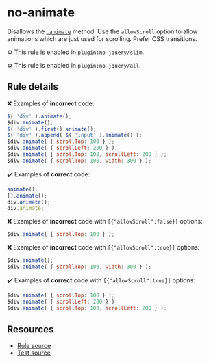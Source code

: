 # no-animate

Disallows the [`.animate`](https://api.jquery.com/animate/) method. Use the `allowScroll` option to allow animations which are just used for scrolling. Prefer CSS transitions.

⚙️ This rule is enabled in `plugin:no-jquery/slim`.

⚙️ This rule is enabled in `plugin:no-jquery/all`.

## Rule details

❌ Examples of **incorrect** code:
```js
$( 'div' ).animate();
$div.animate();
$( 'div' ).first().animate();
$( 'div' ).append( $( 'input' ).animate() );
$div.animate( { scrollTop: 100 } );
$div.animate( { scrollLeft: 200 } );
$div.animate( { scrollTop: 100, scrollLeft: 200 } );
$div.animate( { scrollTop: 100, width: 300 } );
```

✔️ Examples of **correct** code:
```js
animate();
[].animate();
div.animate();
div.animate;
```

❌ Examples of **incorrect** code with `[{"allowScroll":false}]` options:
```js
$div.animate( { scrollTop: 100 } );
```

❌ Examples of **incorrect** code with `[{"allowScroll":true}]` options:
```js
$div.animate();
$div.animate( { scrollTop: 100, width: 300 } );
```

✔️ Examples of **correct** code with `[{"allowScroll":true}]` options:
```js
$div.animate( { scrollTop: 100 } );
$div.animate( { scrollLeft: 200 } );
$div.animate( { scrollTop: 100, scrollLeft: 200 } );
```

## Resources

* [Rule source](/src/rules/no-animate.js)
* [Test source](/src/tests/no-animate.js)
